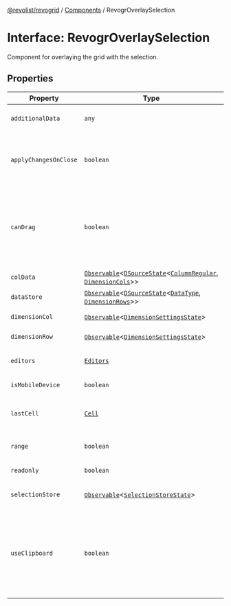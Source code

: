 [@revolist/revogrid](README.md) / [Components](Namespace.Components.md) / RevogrOverlaySelection

# Interface: RevogrOverlaySelection

Component for overlaying the grid with the selection.

## Properties

| Property | Type | Description | Defined in |
| ------ | ------ | ------ | ------ |
| `additionalData` | `any` | Additional data to pass to renderer. | [src/components.d.ts:545](https://github.com/revolist/revogrid/blob/33fdf87718e4421a1302a23338379f45f99055c0/src/components.d.ts#L545) |
| `applyChangesOnClose` | `boolean` | If true applys changes when cell closes if not Escape. | [src/components.d.ts:549](https://github.com/revolist/revogrid/blob/33fdf87718e4421a1302a23338379f45f99055c0/src/components.d.ts#L549) |
| `canDrag` | `boolean` | Enable revogr-order-editor component (read more in revogr-order-editor component). Allows D&D. | [src/components.d.ts:553](https://github.com/revolist/revogrid/blob/33fdf87718e4421a1302a23338379f45f99055c0/src/components.d.ts#L553) |
| `colData` | [`Observable`](TypeAlias.Observable.md)\<[`DSourceState`](TypeAlias.DSourceState.md)\<[`ColumnRegular`](Interface.ColumnRegular.md), [`DimensionCols`](TypeAlias.DimensionCols.md)\>\> | Column data store. | [src/components.d.ts:557](https://github.com/revolist/revogrid/blob/33fdf87718e4421a1302a23338379f45f99055c0/src/components.d.ts#L557) |
| `dataStore` | [`Observable`](TypeAlias.Observable.md)\<[`DSourceState`](TypeAlias.DSourceState.md)\<[`DataType`](TypeAlias.DataType.md), [`DimensionRows`](TypeAlias.DimensionRows.md)\>\> | Row data store. | [src/components.d.ts:561](https://github.com/revolist/revogrid/blob/33fdf87718e4421a1302a23338379f45f99055c0/src/components.d.ts#L561) |
| `dimensionCol` | [`Observable`](TypeAlias.Observable.md)\<[`DimensionSettingsState`](Interface.DimensionSettingsState.md)\> | Dimension settings X. | [src/components.d.ts:565](https://github.com/revolist/revogrid/blob/33fdf87718e4421a1302a23338379f45f99055c0/src/components.d.ts#L565) |
| `dimensionRow` | [`Observable`](TypeAlias.Observable.md)\<[`DimensionSettingsState`](Interface.DimensionSettingsState.md)\> | Dimension settings Y. | [src/components.d.ts:569](https://github.com/revolist/revogrid/blob/33fdf87718e4421a1302a23338379f45f99055c0/src/components.d.ts#L569) |
| `editors` | [`Editors`](TypeAlias.Editors.md) | Custom editors register. | [src/components.d.ts:573](https://github.com/revolist/revogrid/blob/33fdf87718e4421a1302a23338379f45f99055c0/src/components.d.ts#L573) |
| `isMobileDevice` | `boolean` | Is mobile view mode. | [src/components.d.ts:577](https://github.com/revolist/revogrid/blob/33fdf87718e4421a1302a23338379f45f99055c0/src/components.d.ts#L577) |
| `lastCell` | [`Cell`](Interface.Cell.md) | Last real coordinates positions + 1. | [src/components.d.ts:581](https://github.com/revolist/revogrid/blob/33fdf87718e4421a1302a23338379f45f99055c0/src/components.d.ts#L581) |
| `range` | `boolean` | Range selection allowed. | [src/components.d.ts:585](https://github.com/revolist/revogrid/blob/33fdf87718e4421a1302a23338379f45f99055c0/src/components.d.ts#L585) |
| `readonly` | `boolean` | Readonly mode. | [src/components.d.ts:589](https://github.com/revolist/revogrid/blob/33fdf87718e4421a1302a23338379f45f99055c0/src/components.d.ts#L589) |
| `selectionStore` | [`Observable`](TypeAlias.Observable.md)\<[`SelectionStoreState`](TypeAlias.SelectionStoreState.md)\> | Selection, range, focus. | [src/components.d.ts:593](https://github.com/revolist/revogrid/blob/33fdf87718e4421a1302a23338379f45f99055c0/src/components.d.ts#L593) |
| `useClipboard` | `boolean` | Enable revogr-clipboard component (read more in revogr-clipboard component). Allows copy/paste. | [src/components.d.ts:597](https://github.com/revolist/revogrid/blob/33fdf87718e4421a1302a23338379f45f99055c0/src/components.d.ts#L597) |

